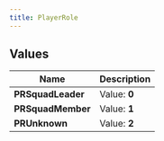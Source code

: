 ```yaml
---
title: PlayerRole
---
```


## Values

| Name | Description |
| ---- | ----------- |
| **PRSquadLeader** | Value: **0** |
| **PRSquadMember** | Value: **1** |
| **PRUnknown** | Value: **2** |

